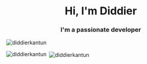 <h1 align="center">Hi, I'm Diddier</h1>
<h3 align="center">I'm a passionate developer</h3>

<p align="left"> <img src="https://komarev.com/ghpvc/?username=diddierkantun&label=Profile%20views&color=0e75b6&style=flat" alt="diddierkantun" /> </p>


<p><img align="left" src="https://github-readme-stats.vercel.app/api/top-langs?username=diddierkantun&show_icons=true&locale=en&layout=compact" alt="diddierkantun" /></p>

<p>&nbsp;<img align="center" src="https://github-readme-stats.vercel.app/api?username=diddierkantun&show_icons=true&locale=en" alt="diddierkantun" /></p>
